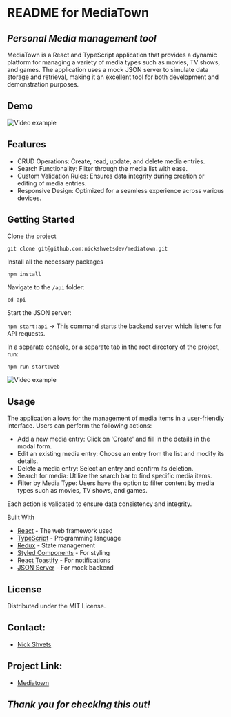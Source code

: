 # README for MediaTown

## _Personal Media management tool_

MediaTown is a React and TypeScript application that provides a dynamic platform for managing a variety of media types such as movies, TV shows, and games. The application uses a mock JSON server to simulate data storage and retrieval, making it an excellent tool for both development and demonstration purposes.

## Demo

![Video example](https://s13.gifyu.com/images/S0Nhc.gif)

## Features

- CRUD Operations: Create, read, update, and delete media entries.
- Search Functionality: Filter through the media list with ease.
- Custom Validation Rules: Ensures data integrity during creation or editing of media entries.
- Responsive Design: Optimized for a seamless experience across various devices.

## Getting Started

Clone the project

`git clone git@github.com:nickshvetsdev/mediatown.git`

Install all the necessary packages

`npm install`

Navigate to the `/api` folder:

`cd api`

Start the JSON server:

`npm start:api` -> This command starts the backend server which listens for API requests.

In a separate console, or a separate tab in the root directory of the project, run:

`npm run start:web`

![Video example](https://media1.giphy.com/media/v1.Y2lkPTc5MGI3NjExeXpvNTVhaW5naTdxeGppbTF5NXQ1dDJjdGpqcmM5dTJoNTEwdDUyayZlcD12MV9pbnRlcm5hbF9naWZfYnlfaWQmY3Q9Zw/Nj2CNogUNyWCptiCcR/giphy.gif)

## Usage

The application allows for the management of media items in a user-friendly interface. Users can perform the following actions:

- Add a new media entry: Click on 'Create' and fill in the details in the modal form.
- Edit an existing media entry: Choose an entry from the list and modify its details.
- Delete a media entry: Select an entry and confirm its deletion.
- Search for media: Utilize the search bar to find specific media items.
- Filter by Media Type: Users have the option to filter content by media types such as movies, TV shows, and games.

Each action is validated to ensure data consistency and integrity.

Built With

- [React](https://react.dev/) - The web framework used
- [TypeScript](https://www.typescriptlang.org/) - Programming language
- [Redux](https://redux.js.org/) - State management
- [Styled Components](https://styled-components.com/) - For styling
- [React Toastify](https://www.npmjs.com/package/react-toastify) - For notifications
- [JSON Server](https://www.npmjs.com/package/json-server) - For mock backend

## License

Distributed under the MIT License.

## Contact:

- [Nick Shvets](https://www.linkedin.com/in/nick-shvets-204434a8/)

## Project Link:

- [Mediatown](https://github.com/nickshvetsdev/mediatown)

## _Thank you for checking this out!_
